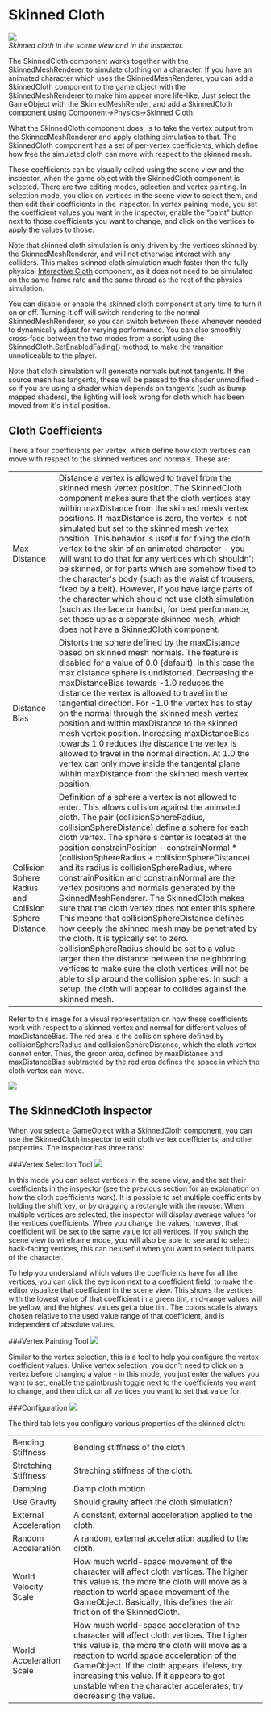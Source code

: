 Skinned Cloth
=============


![](http://docwiki.hq.unity3d.com/uploads/Main/SkinnedCloth.png)  
_Skinned cloth in the scene view and in the inspector._

The <span class=keyword>SkinnedCloth</span> component works together with the <span class=keyword>SkinnedMeshRenderer</span> to simulate clothing on a character. If you have an animated character which uses the SkinnedMeshRenderer, you can add a SkinnedCloth component to the game object with the SkinnedMeshRenderer to make him appear more life-like. Just select the GameObject with the SkinnedMeshRender, and add a SkinnedCloth component using <span class=menu>Component->Physics->Skinned Cloth</span>. 

What the SkinnedCloth component does, is to take the vertex output from the SkinnedMeshRenderer and apply clothing simulation to that. The SkinnedCloth component has a set of per-vertex coefficients, which define how free the simulated cloth can move with respect to the skinned mesh. 

These coefficients can be visually edited using the scene view and the inspector, when the game object with the SkinnedCloth component is selected. There are two editing modes, selection and vertex painting. In selection mode, you click on vertices in the scene view to select them, and then edit their coefficients in the inspector. In vertex paining mode, you set the coefficient values you want in the inspector, enable the "paint" button next to those coefficients you want to change, and click on the vertices to apply the values to those.

Note that skinned cloth simulation is only driven by the vertices skinned by the SkinnedMeshRenderer, and will not otherwise interact with any colliders. This makes skinned cloth simulation much faster then the fully physical [Interactive Cloth](class-InteractiveCloth.html) component, as it does not need to be simulated on the same frame rate and the same thread as the rest of the physics simulation.

You can disable or enable the skinned cloth component at any time to turn it on or off. Turning it off will switch rendering to the normal SkinnedMeshRenderer, so you can switch between these whenever needed to dynamically adjust for varying performance. You can also smoothly cross-fade between the two modes from a script using the SkinnedCloth.SetEnabledFading() method, to make the transition unnoticeable to the player.

Note that cloth simulation will generate normals but not tangents. If the source mesh has tangents, these will be passed to the shader unmodified - so if you are using a shader which depends on tangents (such as bump mapped shaders), the lighting will look wrong for cloth which has been moved from it's initial position.

Cloth Coefficients
------------------


There a four coefficients per vertex, which define how cloth vertices can move with respect to the skinned vertices and normals. These are:


|    |    |
|:---|:---|
|<span class=component>Max Distance</span> |Distance a vertex is allowed to travel from the skinned mesh vertex position. The SkinnedCloth component makes sure that the cloth vertices stay within maxDistance from the skinned mesh vertex positions. If maxDistance is zero, the vertex is not simulated but set to the skinned mesh vertex position. This behavior is useful for fixing the cloth vertex to the skin of an animated character - you will want to do that for any vertices which shouldn't be skinned, or for parts which are somehow fixed to the character's body (such as the waist of trousers, fixed by a belt). However, if you have large parts of the character which should not use cloth simulation (such as the face or hands), for best performance, set those up as a separate skinned mesh, which does not have a SkinnedCloth component.|
|<span class=component>Distance Bias</span> |Distorts the sphere defined by the maxDistance based on skinned mesh normals. The feature is disabled for a value of 0.0 (default). In this case the max distance sphere is undistorted. Decreasing the maxDistanceBias towards -1.0 reduces the distance the vertex is allowed to travel in the tangential direction. For -1.0 the vertex has to stay on the normal through the skinned mesh vertex position and within maxDistance to the skinned mesh vertex position.  Increasing maxDistanceBias towards 1.0 reduces the discance the vertex is allowed to travel in the normal direction. At 1.0 the vertex can only move inside the tangental plane within maxDistance from the skinned mesh vertex position.|
|<span class=component>Collision Sphere Radius and Collision Sphere Distance</span> |Definition of a sphere a vertex is not allowed to enter. This allows collision against the animated cloth. The pair (collisionSphereRadius, collisionSphereDistance) define a sphere for each cloth vertex. The sphere's center is located at the position constrainPosition - constrainNormal * (collisionSphereRadius + collisionSphereDistance) and its radius is collisionSphereRadius, where constrainPosition and constrainNormal are the vertex positions and normals generated by the SkinnedMeshRenderer. The SkinnedCloth makes sure that the cloth vertex does not enter this sphere. This means that collisionSphereDistance defines how deeply the skinned mesh may be penetrated by the cloth. It is typically set to zero. collisionSphereRadius should be set to a value larger then the distance between the neighboring vertices to make sure the cloth vertices will not be able to slip around the collision spheres. In such a setup, the cloth will appear to collides against the skinned mesh. | 

Refer to this image for a visual representation on how these coefficients work with respect to a skinned vertex and normal for different values of maxDistanceBias. The red area is the collision sphere defined by collisionSphereRadius and collisionSphereDistance, which the cloth vertex cannot enter. Thus, the green area, defined by maxDistance and maxDistanceBias subtracted by the red area defines the space in which the cloth vertex can move.

![](http://docwiki.hq.unity3d.com/uploads/Main/SkinnedClothCoefficients.png)  

The SkinnedCloth inspector
--------------------------


When you select a GameObject with a SkinnedCloth component, you can use the SkinnedCloth inspector to edit cloth vertex coefficients, and other properties. The inspector has three tabs:

###Vertex Selection Tool
![](http://docwiki.hq.unity3d.com/uploads/Main/SkinnedClothInfo.png)  

In this mode you can select vertices in the scene view, and the set their coefficients in the inspector (see the previous section for an explanation on how the cloth coefficients work). It is possible to set multiple coefficients by holding the shift key, or by dragging a rectangle with the mouse. When multiple vertices are selected, the inspector will display average values for the vertices coefficients. When you change the values, however, that coefficient will be set to the same value for all vertices. If you switch the scene view to wireframe mode, you will also be able to see and to select back-facing vertices, this can be useful when you want to select full parts of the character.

To help you understand which values the coefficients have for all the vertices, you can click the eye icon next to a coefficient field, to make the editor visualize that coefficient in the scene view. This shows the vertices with the lowest value of that coefficient in a green tint, mid-range values will be yellow, and the highest values get a blue tint. The colors scale is always chosen relative to the used value range of that coefficient, and is independent of absolute values.

###Vertex Painting Tool
![](http://docwiki.hq.unity3d.com/uploads/Main/SkinnedClothPaint.png)  

Similar to the vertex selection, this is a tool to help you configure the vertex coefficient values. Unlike vertex selection, you don't need to click on a vertex before changing a value - in this mode, you just enter the values you want to set, enable the paintbrush toggle next to the coefficients you want to change, and then click on all vertices you want to set that value for.

###Configuration
![](http://docwiki.hq.unity3d.com/uploads/Main/SkinnedClothSettings.png)  

The third tab lets you configure various properties of the skinned cloth:


|    |    |
|:---|:---|
|<span class=component>Bending Stiffness</span> |Bending stiffness of the cloth.|
|<span class=component>Stretching Stiffness</span> |Streching stiffness of the cloth.|
|<span class=component>Damping</span> |Damp cloth motion|
|<span class=component>Use Gravity</span> |Should gravity affect the cloth simulation?|
|<span class=component>External Acceleration</span> |A constant, external acceleration applied to the cloth.|
|<span class=component>Random Acceleration</span> |A random, external acceleration applied to the cloth.|
|<span class=component>World Velocity Scale</span> |How much world-space movement of the character will affect cloth vertices. The higher this value is, the more the cloth will move as a reaction to world space movement of the GameObject. Basically, this defines the air friction of the SkinnedCloth.|
|<span class=component>World Acceleration Scale</span> |How much world-space acceleration of the character will affect cloth vertices. The higher this value is, the more the cloth will move as a reaction to world space acceleration of the GameObject. If the cloth appears lifeless, try increasing this value. If it appears to get unstable when the character accelerates, try decreasing the value.|
